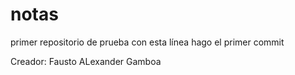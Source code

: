 # notas
primer repositorio de prueba
 con esta línea hago el primer commit
 
Creador: Fausto ALexander Gamboa
